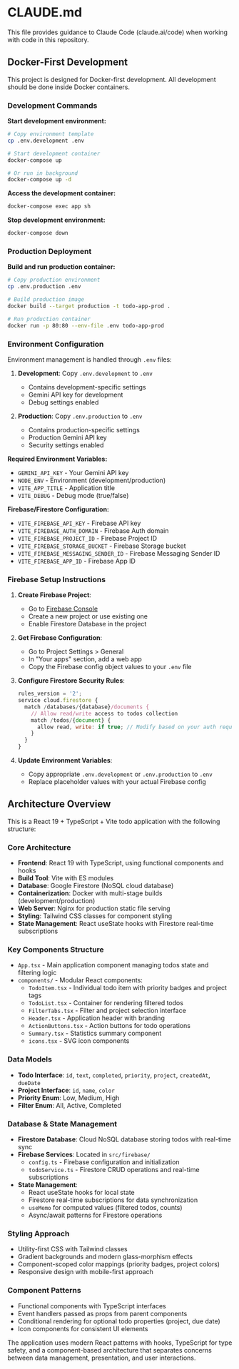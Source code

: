 # CLAUDE.md

This file provides guidance to Claude Code (claude.ai/code) when working with code in this repository.

## Docker-First Development

This project is designed for Docker-first development. All development should be done inside Docker containers.

### Development Commands

**Start development environment:**
```bash
# Copy environment template
cp .env.development .env

# Start development container
docker-compose up

# Or run in background
docker-compose up -d
```

**Access the development container:**
```bash
docker-compose exec app sh
```

**Stop development environment:**
```bash
docker-compose down
```

### Production Deployment

**Build and run production container:**
```bash
# Copy production environment
cp .env.production .env

# Build production image
docker build --target production -t todo-app-prod .

# Run production container
docker run -p 80:80 --env-file .env todo-app-prod
```

### Environment Configuration

Environment management is handled through `.env` files:

1. **Development**: Copy `.env.development` to `.env`
   - Contains development-specific settings
   - Gemini API key for development
   - Debug settings enabled

2. **Production**: Copy `.env.production` to `.env`
   - Contains production-specific settings
   - Production Gemini API key
   - Security settings enabled

**Required Environment Variables:**
- `GEMINI_API_KEY` - Your Gemini API key
- `NODE_ENV` - Environment (development/production)
- `VITE_APP_TITLE` - Application title
- `VITE_DEBUG` - Debug mode (true/false)

**Firebase/Firestore Configuration:**
- `VITE_FIREBASE_API_KEY` - Firebase API key
- `VITE_FIREBASE_AUTH_DOMAIN` - Firebase Auth domain
- `VITE_FIREBASE_PROJECT_ID` - Firebase Project ID
- `VITE_FIREBASE_STORAGE_BUCKET` - Firebase Storage bucket
- `VITE_FIREBASE_MESSAGING_SENDER_ID` - Firebase Messaging Sender ID
- `VITE_FIREBASE_APP_ID` - Firebase App ID

### Firebase Setup Instructions

1. **Create Firebase Project**:
   - Go to [Firebase Console](https://console.firebase.google.com/)
   - Create a new project or use existing one
   - Enable Firestore Database in the project

2. **Get Firebase Configuration**:
   - Go to Project Settings > General
   - In "Your apps" section, add a web app
   - Copy the Firebase config object values to your `.env` file

3. **Configure Firestore Security Rules**:
   ```javascript
   rules_version = '2';
   service cloud.firestore {
     match /databases/{database}/documents {
       // Allow read/write access to todos collection
       match /todos/{document} {
         allow read, write: if true; // Modify based on your auth requirements
       }
     }
   }
   ```

4. **Update Environment Variables**:
   - Copy appropriate `.env.development` or `.env.production` to `.env`
   - Replace placeholder values with your actual Firebase config

## Architecture Overview

This is a React 19 + TypeScript + Vite todo application with the following structure:

### Core Architecture
- **Frontend**: React 19 with TypeScript, using functional components and hooks
- **Build Tool**: Vite with ES modules
- **Database**: Google Firestore (NoSQL cloud database)
- **Containerization**: Docker with multi-stage builds (development/production)
- **Web Server**: Nginx for production static file serving
- **Styling**: Tailwind CSS classes for component styling
- **State Management**: React useState hooks with Firestore real-time subscriptions

### Key Components Structure
- `App.tsx` - Main application component managing todos state and filtering logic
- `components/` - Modular React components:
  - `TodoItem.tsx` - Individual todo item with priority badges and project tags
  - `TodoList.tsx` - Container for rendering filtered todos
  - `FilterTabs.tsx` - Filter and project selection interface
  - `Header.tsx` - Application header with branding
  - `ActionButtons.tsx` - Action buttons for todo operations
  - `Summary.tsx` - Statistics summary component
  - `icons.tsx` - SVG icon components

### Data Models
- **Todo Interface**: `id`, `text`, `completed`, `priority`, `project`, `createdAt`, `dueDate`
- **Project Interface**: `id`, `name`, `color`
- **Priority Enum**: Low, Medium, High
- **Filter Enum**: All, Active, Completed

### Database & State Management
- **Firestore Database**: Cloud NoSQL database storing todos with real-time sync
- **Firebase Services**: Located in `src/firebase/`
  - `config.ts` - Firebase configuration and initialization
  - `todoService.ts` - Firestore CRUD operations and real-time subscriptions
- **State Management**: 
  - React useState hooks for local state
  - Firestore real-time subscriptions for data synchronization
  - `useMemo` for computed values (filtered todos, counts)
  - Async/await patterns for Firestore operations

### Styling Approach
- Utility-first CSS with Tailwind classes
- Gradient backgrounds and modern glass-morphism effects
- Component-scoped color mappings (priority badges, project colors)
- Responsive design with mobile-first approach

### Component Patterns
- Functional components with TypeScript interfaces
- Event handlers passed as props from parent components
- Conditional rendering for optional todo properties (project, due date)
- Icon components for consistent UI elements

The application uses modern React patterns with hooks, TypeScript for type safety, and a component-based architecture that separates concerns between data management, presentation, and user interactions.